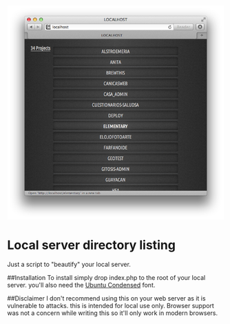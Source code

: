 ![localhost](localhost.png)

# Local server directory listing

Just a script to "beautify" your local server.

##Installation
To install simply drop index.php to the root of your local server.
you'll also need the [Ubuntu Condensed](http://font.ubuntu.com/) font.

##Disclaimer
I don't recommend using this on your web server as it is vulnerable to attacks. this is intended for local use only.
Browser support was not a concern while writing this so it'll only work in modern browsers.
